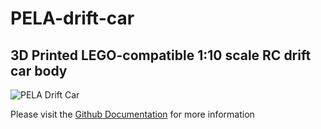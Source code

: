# PELA-drift-car
## 3D Printed LEGO-compatible 1:10 scale RC drift car body

![PELA Drift Car](docs/PELA-drift-car.png)

Please visit the [Github Documentation](https://github.com/LEGO-Prototypes/PELA-drift-car/blob/master/docs/README.md) for more information
